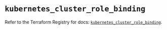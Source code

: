 # `kubernetes_cluster_role_binding`

Refer to the Terraform Registry for docs: [`kubernetes_cluster_role_binding`](https://registry.terraform.io/providers/hashicorp/kubernetes/2.34.0/docs/resources/cluster_role_binding).
